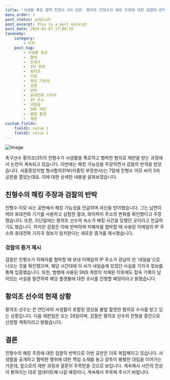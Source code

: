 ```yaml
---
title: '사생활 폭로 협박 친형수 3차 공판  황의조 친형수의 해킹 주장에 대한 검찰의 반박'
menu_order: 1
post_status: publish
post_excerpt: This is a post excerpt
post_date: 2024-02-07 17:06:28
taxonomy:
    category:
        - 사회
    post_tag:
        - 사생활 폭로
        -  협박
        -  친형수
        -  3차 공판
        -  황의조
        -  이모
        -  해킹 가능성
        -  검찰
        -  반박
        -  휴대전화 기지국
        -  IP 주소
        -  네일숍
        -  SNS 계정
        -  불법 촬영
        -  재판
custom_fields:
    field1: value 1
    field2: value 2
---
```


![Image](https://imgnews.pstatic.net/image/629/2024/02/07/202444271707278788_20240207134301972.jpg?type=w647)


축구선수 황의조(31)의 친형수가 사생활을 폭로하고 협박한 혐의로 재판을 받는 과정에서 논란이 계속되고 있습니다. 이번에는 해킹 가능성을 주장하면서 검찰의 반격을 받았습니다. 서울중앙지법 형사합의31부(이중민 부장판사)는 7일에 친형수 이모 씨의 3차 공판을 열었는데요. 이에 대한 상세한 내용을 살펴보겠습니다.

## 친형수의 해킹 주장과 검찰의 반박

친형수 이모 씨는 공판에서 해킹 가능성을 언급하며 자신을 방어했습니다. 그는 남편이 여러 휴대전화 기기를 사용하고 실험한 결과, 와이파이 주소의 변화를 확인했다고 주장했습니다. 또한, 지난달에는 황의조 선수의 숙소가 해킹 사건을 당했던 곳이라고 언급하기도 했습니다. 하지만 검찰은 이에 반박하여 피해자를 협박할 때 사용된 이메일의 IP 주소와 휴대전화 기지국 정보가 일치한다는 새로운 증거를 제시했습니다.

### 검찰의 증거 제시

검찰은 친형수가 피해자를 협박할 때 보낸 이메일의 IP 주소가 강남의 한 '네일숍'으로 나오는 것을 확인했으며, 해당 시간대에 이 씨가 네일숍에 있었던 사실을 기지국 정보를 통해 입증했습니다. 또한, 범행에 사용된 SNS 계정이 삭제된 이후에도 접속 기록이 남아있는 사실을 발견하여 해당 플랫폼에 대한 조사를 진행할 예정이라고 밝혔습니다.

## 황의조 선수의 현재 상황

황의조 선수는 전 연인과의 사생활이 포함된 영상을 불법 촬영한 혐의로 수사를 받고 있는 상황입니다. 다음 재판일은 오는 28일이며, 검찰은 황의조 선수의 친형을 증인으로 선정할 계획이라고 밝혔습니다.

## 결론

친형수의 해킹 주장에 대한 검찰의 반박으로 이번 공판은 더욱 복잡해지고 있습니다. 사생활을 공개하고 협박한 행위에 대한 책임 소재를 놓고 양측이 팽팽한 대립을 이어가는 가운데, 앞으로의 재판 과정과 결론이 주목받을 것으로 보입니다. 계속해서 사안의 진상이 밝혀지는 대로 업데이트해 나갈 예정이니, 계속해서 주목해 주시기 바랍니다.
